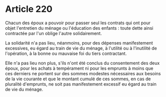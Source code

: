 # Article 220

<p>Chacun des époux a pouvoir pour passer seul les contrats qui ont pour objet l'entretien du ménage ou l'éducation des enfants : toute dette ainsi contractée par l'un oblige l'autre solidairement.</p><p>La solidarité n'a pas lieu, néanmoins, pour des dépenses manifestement excessives, eu égard au train de vie du ménage, à l'utilité ou à l'inutilité de l'opération, à la bonne ou mauvaise foi du tiers contractant.</p><p>Elle n'a pas lieu non plus, s'ils n'ont été conclus du consentement des deux époux, pour les achats à tempérament ni pour les emprunts à moins que ces derniers ne portent sur des sommes modestes nécessaires aux besoins de la vie courante et que le montant cumulé de ces sommes, en cas de pluralité d'emprunts, ne soit pas manifestement excessif eu égard au train de vie du ménage.</p>